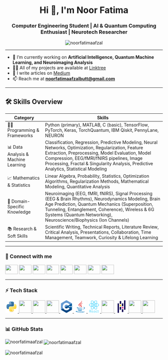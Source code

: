 <h1 align="center">Hi 👋, I'm Noor Fatima</h1>
<h3 align="center">Computer Engineering Student | AI & Quantum Computing Enthusiast | Neurotech Researcher</h3>

<p align="center"> 
  <img src="https://komarev.com/ghpvc/?username=noorfatimaafzal&label=Profile%20views&color=0e75b6&style=flat" alt="noorfatimaafzal" /> 
</p>

---

- 🔭 I’m currently working on **Artificial Intelligence, Quantum Machine Learning, and Neuroimaging Analysis**  
- 👨‍💻 All of my projects are available at [Linktree](https://linktr.ee/NoorFatimaButt)  
- 📝 I write articles on [Medium](https://medium.com/@noorfatimaafzalbutt)  
- 📫 Reach me at **noorfatimaafzalbutt@gmail.com**

---

## 🛠️ Skills Overview

| Category | Skills |
|----------|--------|
| 🧑‍💻 Programming & Frameworks | Python (primary), MATLAB, C (basic), TensorFlow, PyTorch, Keras, TorchQuantum, IBM Qiskit, PennyLane, NEURON |
| 📊 Data Analysis & Machine Learning | Classification, Regression, Predictive Modeling, Neural Networks, Optimization, Regularization, Feature Extraction, Preprocessing, Model Evaluation, Model Compression, EEG/fMRI/fNIRS pipelines, Image Processing, Fractal & Singularity Analysis, Predictive Analytics, Statistical Modeling |
| 📈 Mathematics & Statistics | Linear Algebra, Probability, Statistics, Optimization Algorithms, Regularization Methods, Mathematical Modeling, Quantitative Analysis |
| 🧠 Domain-Specific Knowledge | Neuroimaging (EEG, fMRI, fNIRS), Signal Processing (EEG & Brain Rhythms), Neurodynamics Modeling, Brain Age Prediction, Quantum Mechanics (Superposition, Tunneling, Entanglement, Coherence), Wireless & 6G Systems (Quantum Networking), Neuroscience/Biophysics (Ion Channels) |
| 📚 Research & Soft Skills | Scientific Writing, Technical Reports, Literature Review, Critical Analysis, Presentations, Collaboration, Time Management, Teamwork, Curiosity & Lifelong Learning |


---

### 📩 Connect with me
<p align="left">
<a href="https://twitter.com/noorfatimaafzal" target="blank"><img src="https://raw.githubusercontent.com/rahuldkjain/github-profile-readme-generator/master/src/images/icons/Social/twitter.svg" height="30" width="40" /></a>
<a href="https://www.linkedin.com/in/noor-fatima-afzal" target="blank"><img src="https://raw.githubusercontent.com/rahuldkjain/github-profile-readme-generator/master/src/images/icons/Social/linked-in-alt.svg" height="30" width="40" /></a>
<a href="https://stackoverflow.com/users/22962807/noor-fatima" target="blank"><img src="https://raw.githubusercontent.com/rahuldkjain/github-profile-readme-generator/master/src/images/icons/Social/stack-overflow.svg" height="30" width="40" /></a>
<a href="https://www.kaggle.com/noorfatimaafzalbutt" target="blank"><img src="https://raw.githubusercontent.com/rahuldkjain/github-profile-readme-generator/master/src/images/icons/Social/kaggle.svg" height="30" width="40" /></a>
<a href="https://medium.com/@noorfatimaafzalbutt" target="blank"><img src="https://raw.githubusercontent.com/rahuldkjain/github-profile-readme-generator/master/src/images/icons/Social/medium.svg" height="30" width="40" /></a>
<a href="https://www.hackerrank.com/profile/noorfatimaafzal1" target="blank"><img src="https://raw.githubusercontent.com/rahuldkjain/github-profile-readme-generator/master/src/images/icons/Social/hackerrank.svg" height="30" width="40" /></a>
<a href="https://leetcode.com/noorfatimaafzalbutt" target="blank"><img src="https://raw.githubusercontent.com/rahuldkjain/github-profile-readme-generator/master/src/images/icons/Social/leet-code.svg" height="30" width="40" /></a>
<a href="https://www.hackerearth.com/@noorfatimaafzal1" target="blank"><img src="https://raw.githubusercontent.com/rahuldkjain/github-profile-readme-generator/master/src/images/icons/Social/hackerearth.svg" height="30" width="40" /></a>
</p>

---

### ⚡ Tech Stack
<p align="left"> 
  <a href="https://www.python.org" target="_blank" rel="noreferrer"><img src="https://raw.githubusercontent.com/devicons/devicon/master/icons/python/python-original.svg" width="40" height="40"/> </a>
  <a href="https://pytorch.org/" target="_blank" rel="noreferrer"><img src="https://www.vectorlogo.zone/logos/pytorch/pytorch-icon.svg" width="40" height="40"/> </a>
  <a href="https://www.tensorflow.org" target="_blank" rel="noreferrer"><img src="https://www.vectorlogo.zone/logos/tensorflow/tensorflow-icon.svg" width="40" height="40"/> </a>
  <a href="https://matlab.mathworks.com/" target="_blank" rel="noreferrer"><img src="https://upload.wikimedia.org/wikipedia/commons/2/21/Matlab_Logo.png" width="40" height="40"/> </a>
  <a href="https://www.w3schools.com/cpp/" target="_blank" rel="noreferrer"><img src="https://raw.githubusercontent.com/devicons/devicon/master/icons/cplusplus/cplusplus-original.svg" width="40" height="40"/> </a>
  <a href="https://www.java.com" target="_blank" rel="noreferrer"><img src="https://raw.githubusercontent.com/devicons/devicon/master/icons/java/java-original.svg" width="40" height="40"/> </a>
  <a href="https://reactjs.org/" target="_blank" rel="noreferrer"><img src="https://raw.githubusercontent.com/devicons/devicon/master/icons/react/react-original-wordmark.svg" width="40" height="40"/> </a>
  <a href="https://opencv.org/" target="_blank" rel="noreferrer"><img src="https://www.vectorlogo.zone/logos/opencv/opencv-icon.svg" width="40" height="40"/> </a>
  <a href="https://pandas.pydata.org/" target="_blank" rel="noreferrer"><img src="https://raw.githubusercontent.com/devicons/devicon/master/icons/pandas/pandas-original.svg" width="40" height="40"/> </a>
  <a href="https://scikit-learn.org/" target="_blank" rel="noreferrer"><img src="https://upload.wikimedia.org/wikipedia/commons/0/05/Scikit_learn_logo_small.svg" width="40" height="40"/> </a>
  <a href="https://seaborn.pydata.org/" target="_blank" rel="noreferrer"><img src="https://seaborn.pydata.org/_images/logo-mark-lightbg.svg" width="40" height="40"/> </a>
</p>

---

### 📊 GitHub Stats
<p><img align="left" src="https://github-readme-stats.vercel.app/api/top-langs?username=noorfatimaafzal&show_icons=true&locale=en&layout=compact" alt="noorfatimaafzal" /></p>

<p>&nbsp;<img align="center" src="https://github-readme-stats.vercel.app/api?username=noorfatimaafzal&show_icons=true&locale=en" alt="noorfatimaafzal" /></p>

<p><img align="center" src="https://github-readme-streak-stats.herokuapp.com/?user=noorfatimaafzal&" alt="noorfatimaafzal" /></p>
